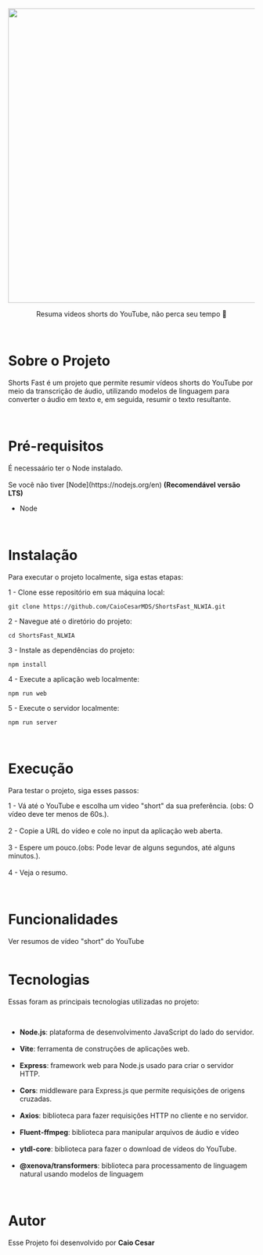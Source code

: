 <br>
<p align="center">
  
  <img src="https://github.com/CaioCesarMDS/ShortsFast_NLWIA/assets/144278631/959dba97-e99b-49ca-9068-e10dae2605f4" width="600">
</p>

<p align="center">
  Resuma videos shorts do YouTube, não perca seu tempo 🚀
</p>

<br>
<h1>Sobre o Projeto</h1>
<p>Shorts Fast é um projeto que permite resumir vídeos shorts do YouTube por meio da transcrição de áudio, utilizando modelos de linguagem para converter o áudio em texto e, em seguida, resumir o texto resultante.</p>

<br>

<h1>Pré-requisitos</h1>
<p>É necessaário ter o Node instalado. <br><br>
Se você não tiver [Node](https://nodejs.org/en)       <strong>(Recomendável versão LTS)</strong>
</p>

<ul>
    <li>Node</li>
</ul>

<br>

<h1>Instalação</h1>
<p>Para executar o projeto localmente, siga estas etapas:</p>

1 - Clone esse repositório em sua máquina local:

```
git clone https://github.com/CaioCesarMDS/ShortsFast_NLWIA.git
```

2 - Navegue até o diretório do projeto:

```
cd ShortsFast_NLWIA
```

3 - Instale as dependências do projeto:

```
npm install
```

4 - Execute a aplicação web localmente:

```
npm run web
```

5 - Execute o servidor localmente:

```
npm run server
```

<br>

<h1>Execução</h1>
<p>Para testar o projeto, siga esses passos:</p>

1 - Vá até o YouTube e escolha um video "short" da sua preferência. (obs: O vídeo deve ter menos de 60s.).
<br>
<br>
2 - Copie a URL do vídeo e cole no input da aplicação web aberta.
<br>
<br>
3 - Espere um pouco.(obs: Pode levar de alguns segundos, até alguns minutos.).
<br>
<br>
4 - Veja o resumo.

<br>

<h1>Funcionalidades</h1>
<p>Ver resumos de vídeo "short" do YouTube</p>

<img src="">

<br>

<h1>Tecnologias</h1>
<p>Essas foram as principais tecnologias utilizadas no projeto:</p>

 <br>

<ul>
    <li><strong>Node.js</strong>: plataforma de desenvolvimento JavaScript do lado do servidor.</li>
    <br>
    <li><strong>Vite</strong>: ferramenta de construções de aplicações web.</li>
    <br>
    <li><strong>Express</strong>: framework web para Node.js usado para criar o servidor HTTP.</li>
    <br>
    <li><strong>Cors</strong>: middleware para Express.js que permite requisições de origens cruzadas.</li>
    <br>
    <li><strong>Axios</strong>: biblioteca para fazer requisições HTTP no cliente e no servidor.</li>
    <br>
    <li><strong>Fluent-ffmpeg</strong>: biblioteca para manipular arquivos de áudio e vídeo</li>
    <br>
    <li><strong>ytdl-core</strong>: biblioteca para fazer o download de vídeos do YouTube.</li>
    <br>
    <li><strong>@xenova/transformers</strong>: biblioteca para processamento de linguagem natural usando modelos de linguagem</li>
</ul>

<br>

<h1>Autor</h1>
<p>Esse Projeto foi desenvolvido por <strong>Caio Cesar</strong></p>
<br>

